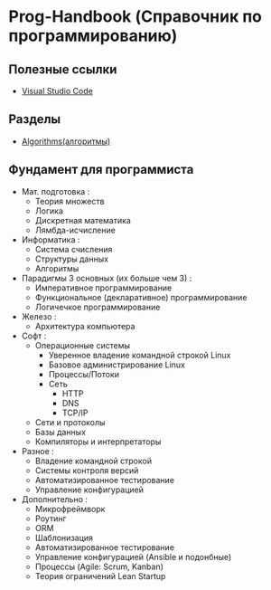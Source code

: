 # Prog-Handbook (Справочник по программированию)

## Полезные ссылки

* [Visual Studio Code](https://code.visualstudio.com)

## Разделы

* [Algorithms(алгоритмы)](algorithms/)

## Фундамент для программиста

* Мат. подготовка :
	* Теория множеств
	* Логика
	* Дискретная математика
	* Лямбда-исчисление
* Информатика :
	* Система счисления
	* Структуры данных
	* Алгоритмы
* Парадигмы 3 основных (их больше чем 3) :
	* Императивное программирование
	* Функциональное (декларативное) программирование
	* Логичечкое программирование
* Железо :
	* Архитектура компьютера
* Софт :
	* Операционные системы
		* Уверенное владение командной строкой Linux
		* Базовое администрирование Linux
		* Процессы/Потоки
		* Сеть
			* HTTP
			* DNS
			* TCP/IP
	* Сети и протоколы
	* Базы данных 
	* Компиляторы и интерпретаторы
* Разное : 
	* Владение командной строкой
	* Системы контроля версий
	* Автоматизированное тестирование
	* Управление конфигурацией
* Дополнительно :
	* Микрофреймворк
	* Роутинг
	* ORM 
	* Шаблонизация
	* Автоматизированное тестирование
	* Управление конфигурацией (Ansible и подонбные)
	* Процессы (Agile: Scrum, Kanban)
	* Теория ограничений Lean Startup